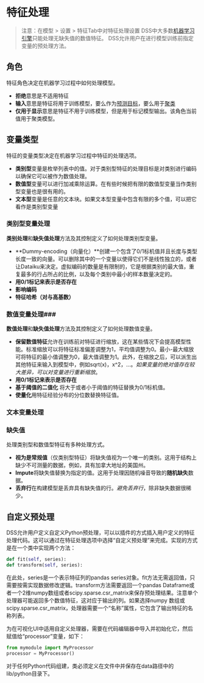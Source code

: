 # 特征处理 #
> 注意：在模型 > 设置 > 特征Tab中对特征处理设置
DSS中大多数[机器学习引擎](Engines.md)只能处理无缺失值的数值特征。
DSS允许用户在进行模型训练前指定变量的预处理方法。

## 角色 ##
特征角色决定在机器学习过程中如何处理模型。
- **拒绝**意思是不适用特征
- **输入**意思是特征将用于训练模型，要么作为[预测目标](Supervised.md)，要么用于[聚类](Unsupervised.md)
- **仅用于显示**意思是特征不用于训练模型，但是用于标记模型输出。该角色当前值用于聚类模型。

## 变量类型 ##
特征的变量类型决定在机器学习过程中特征的处理选项。
- **类别型**变量是枚举列表中的值。对于类别型特征的处理目标是对类别进行编码以确保它可以被作为数值处理。
- **数值型**变量可以进行加减乘除运算。在有些时候把有限的数值型变量当作类别型变量也是很有用的。
- **文本型**变量是任意的文本块。如果文本型变量中包含有限的多个值，可以把它看作是类别型变量

### 类别型变量处理 ###
**类别处理**和**缺失值处理**方法及其控制定义了如何处理类别型变量。
- **Dummy-encoding（向量化）**创建一个包含了0/1标机值并且长度与类型长度一致的向量。可以删除其中的一个变量以使得它们不是线性独立的，或者让Dataiku来决定。虚拟编码的数量是有限制的，它是根据类别的最大值，重复最多的行占所占的比例，以及每个类别中最小的样本数量决定的。
- **用0/1标记来表示是否存在**
- **影响编码**
- **特征哈希（对与高基数）**

### 数值变量处理###
**数值处理**和**缺失值处理**方法及其控制定义了如何处理数值变量。
- **保留数值特征**允许在训练前对特征进行缩放，这在某些情况下会提高模型性能。标准缩放可以将特征标准偏差调整为1，平均值调整为0。最小-最大缩放可将特征的最小值调整为0，最大值调整为1。此外，在缩放之后，可以派生出其他特征来输入到模型中，例如sqrt(x)，x^2，...。*如果变量的绝对值存在较大差异，可以对变量进行重新缩放*。
- **用0/1标记来表示是否存在**
- **基于阈值的二值化** 将大于或者小于阈值的特征替换为0/1标机值。
- **使量化**用特征经验分布的分位数替换特征值。

### 文本变量处理 ###

### 缺失值 ###
处理类别型和数值型特征有多种处理方式。
- **视为是常规值**（仅类别型特征）将缺失值视为一个唯一的类别。这用于结构上缺少不可测量的数据，例如，具有加拿大地址的美国州。
- **Impute**将缺失值替换为指定的值。这用于处理因随机噪音导致的**随机缺失**数据。
- **丢弃行**在构建模型是丢弃具有缺失值的行。*避免丢弃行*，除非缺失数据很稀少。

## 自定义预处理 ##
DSS允许用户定义自定义Python预处理，可以以插件的方式插入用户定义的特征处理代码。这可以通过在特征处理选项中选择“自定义预处理”来完成。实现的方式是在一个类中实现两个方法：

```python
def fit(self, series):
def transform(self, series):
```

在此处，series是一个表示特征列的pandas series对象。fit方法无需返回值，只需要按需实现数据修改逻辑。transform方法需要返回一个pandas Dataframe或者一个2维numpy数组或者scipy.sparse.csr_matrix来保存预处理结果。注意单个处理器可能返回多个数值特征，这对应于输出的列。如果选择numpy 数组或scipy.sparse.csr_matrix，处理器需要一个“名称”属性，它包含了输出特征的名称列表。

为在可视化UI中适用自定义处理器，需要在代码编辑器中导入并初始化它，然后赋值给“processor”变量，如下：

```python
from mymodule import MyProcessor
processor = MyProcessor()
```

对于任何Python代码组建，类必须定义在文件中并保存在data路径中的lib/python目录下。
